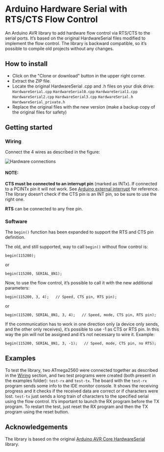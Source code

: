 # Arduino Hardware Serial with RTS/CTS Flow Control

An Arduino AVR library to add hardware flow control via RTS/CTS to the serial ports. It’s based on the original HardwareSerial files modified to implement the flow control. The library is backward compatible, so it’s possible to compile old projects without any changes.

## How to install

- Click on the "Clone or download" button in the upper right corner.
- Extract the ZIP file.
- Locate the original HardwareSerial .cpp and .h files on your disk drive:
`HardwareSerial.cpp`
`HardwareSerial0.cpp`
`HardwareSerial1.cpp`
`HardwareSerial2.cpp`
`HardwareSerial3.cpp`
`HardwareSerial.h`
`HardwareSerial_private.h`
- Replace the original files with the new version (make a backup copy of the original files for safety)

## Getting started
### Wiring
Connect the 4 wires as described in the figure:

![Hardware connections](https://www.bigmike.it/github/HardwareSerial-Wiring_s.png)

#### NOTE:
**CTS must be connected to an interrupt pin** (marked as INTx). If connected to a PCINTx pin it will not work. See [Arduino external interrupt](https://www.arduino.cc/reference/en/language/functions/external-interrupts/attachinterrupt/) for reference. The library doesn’t check if the CTS pin is an INT pin, so be sure to use the right one.

**RTS** can be connected to any free pin.

### Software
The `begin()` function has been expanded to support the RTS and CTS pin definition.

The old, and still supported, way to call `begin()` without flow control is:

```
begin(115200);
```
or
```
begin(115200, SERIAL_8N1);
```

Now, to use the flow control, it’s possible to call it with the new additional parameters:

```
begin(115200, 3, 4);   // Speed, CTS pin, RTS pin);
```
or
```
begin(115200, SERIAL_8N1, 3, 4);   // Speed, mode, CTS pin, RTS pin);
```

If the communication has to work in one direction only (a device only sends, and the other only receives), it’s possible to use -1 as CTS or RTS pin. In this way the pin will not be assigned and it’s not necessary to wire it.
Example:
```
begin(115200, SERIAL_8N1, 3, -1);   // Speed, mode, CTS pin, no RTS);
```

## Examples
To test the library, two ATmega2560 were connected together as described in the [Wiring](#wiring) section, and two test programs were created (both present in the examples folder): `test-rx` and `test-tx`.
The board with the `test-rx` program sends some info to the IDE monitor console. It shows the receiving progress and it checks if the received data are correct or if  characters were lost. `test-tx` just sends a long train of characters to the specified serial using the flow control.
It’s important to launch the RX program before the TX program. To restart the test, just reset the RX program and then the TX program using the reset button.

## Acknowledgements
The library is based on the original [Arduino AVR Core HardwareSerial](https://github.com/arduino/ArduinoCore-avr) library.
